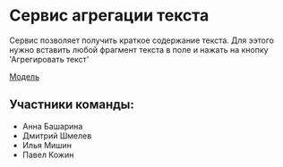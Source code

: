 # Сервис агрегации текста

Сервис позволяет получить краткое содержание текста. Для ээтого нужно вставить любой фрагмент текста в поле и нажать на кнопку 'Агрегировать текст'

[Модель](https://huggingface.co/IlyaGusev/mbart_ru_sum_gazeta)


## Участники команды:
- Анна Башарина
- Дмитрий Шмелев
- Илья Мишин
- Павел Кожин

